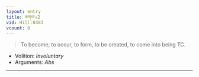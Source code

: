 ```yaml
---
layout: entry
title: ཆགས་√2
vid: Hill:0483
vcount: 0
---
```

> To become, to occur, to form, to be created, to come into being TC\.

* Volition: _Involuntary_
* Arguments: _Abs_

---

